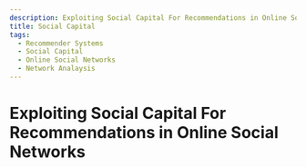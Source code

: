 ```yaml
---
description: Exploiting Social Capital For Recommendations in Online Social Networks
title: Social Capital
tags:
  - Recommender Systems
  - Social Capital
  - Online Social Networks
  - Network Analaysis
---
```


# Exploiting Social Capital For Recommendations in Online Social Networks